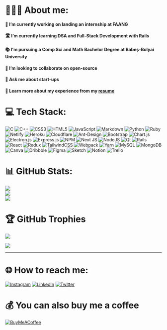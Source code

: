 
# 👩🏻‍💻 About me:
#### 🔭 I’m currently working on landing an internship at FAANG
#### 🛣 I’m currently learning DSA and Full-Stack Development with Rails
#### 📚 I'm pursuing a Comp Sci and Math Bachelor Degree at Babeș-Bolyai University 
#### 👯 I’m looking to collaborate on open-source
#### 💬 Ask me about start-ups
#### 📃 Learn more about my experience from my [resume]()

# 💻 Tech Stack:
![C](https://img.shields.io/badge/c-%2300599C.svg?style=flat&logo=c&logoColor=white) ![C++](https://img.shields.io/badge/c++-%2300599C.svg?style=flat&logo=c%2B%2B&logoColor=white) ![CSS3](https://img.shields.io/badge/css3-%231572B6.svg?style=flat&logo=css3&logoColor=white) ![HTML5](https://img.shields.io/badge/html5-%23E34F26.svg?style=flat&logo=html5&logoColor=white) ![JavaScript](https://img.shields.io/badge/javascript-%23323330.svg?style=flat&logo=javascript&logoColor=%23F7DF1E) ![Markdown](https://img.shields.io/badge/markdown-%23000000.svg?style=flat&logo=markdown&logoColor=white) ![Python](https://img.shields.io/badge/python-3670A0?style=flat&logo=python&logoColor=ffdd54) ![Ruby](https://img.shields.io/badge/ruby-%23CC342D.svg?style=flat&logo=ruby&logoColor=white) ![Netlify](https://img.shields.io/badge/netlify-%23000000.svg?style=flat&logo=netlify&logoColor=#00C7B7) ![Heroku](https://img.shields.io/badge/heroku-%23430098.svg?style=flat&logo=heroku&logoColor=white) ![Cloudflare](https://img.shields.io/badge/Cloudflare-F38020?style=flat&logo=Cloudflare&logoColor=white) ![Ant-Design](https://img.shields.io/badge/-AntDesign-%230170FE?style=flat&logo=ant-design&logoColor=white) ![Bootstrap](https://img.shields.io/badge/bootstrap-%23563D7C.svg?style=flat&logo=bootstrap&logoColor=white) ![Chart.js](https://img.shields.io/badge/chart.js-F5788D.svg?style=flat&logo=chart.js&logoColor=white) ![Electron.js](https://img.shields.io/badge/Electron-191970?style=flat&logo=Electron&logoColor=white) ![Express.js](https://img.shields.io/badge/express.js-%23404d59.svg?style=flat&logo=express&logoColor=%2361DAFB) ![NPM](https://img.shields.io/badge/NPM-%23000000.svg?style=flat&logo=npm&logoColor=white) ![Next JS](https://img.shields.io/badge/Next-black?style=flat&logo=next.js&logoColor=white) ![NodeJS](https://img.shields.io/badge/node.js-6DA55F?style=flat&logo=node.js&logoColor=white) ![Qt](https://img.shields.io/badge/Qt-%23217346.svg?style=flat&logo=Qt&logoColor=white) ![Rails](https://img.shields.io/badge/rails-%23CC0000.svg?style=flat&logo=ruby-on-rails&logoColor=white) ![React](https://img.shields.io/badge/react-%2320232a.svg?style=flat&logo=react&logoColor=%2361DAFB) ![Redux](https://img.shields.io/badge/redux-%23593d88.svg?style=flat&logo=redux&logoColor=white) ![TailwindCSS](https://img.shields.io/badge/tailwindcss-%2338B2AC.svg?style=flat&logo=tailwind-css&logoColor=white) ![Webpack](https://img.shields.io/badge/webpack-%238DD6F9.svg?style=flat&logo=webpack&logoColor=black) ![Yarn](https://img.shields.io/badge/yarn-%232C8EBB.svg?style=flat&logo=yarn&logoColor=white) ![MySQL](https://img.shields.io/badge/mysql-%2300f.svg?style=flat&logo=mysql&logoColor=white) ![MongoDB](https://img.shields.io/badge/MongoDB-%234ea94b.svg?style=flat&logo=mongodb&logoColor=white) ![Canva](https://img.shields.io/badge/Canva-%2300C4CC.svg?style=flat&logo=Canva&logoColor=white) ![Dribbble](https://img.shields.io/badge/Dribbble-EA4C89?style=flat&logo=dribbble&logoColor=white) 	![Figma](https://img.shields.io/badge/figma-%23F24E1E.svg?style=flat&logo=figma&logoColor=white) ![Sketch](https://img.shields.io/badge/Sketch-FFB387?style=flat&logo=sketch&logoColor=black) ![Notion](https://img.shields.io/badge/Notion-%23000000.svg?style=flat&logo=notion&logoColor=white) ![Trello](https://img.shields.io/badge/Trello-%23026AA7.svg?style=flat&logo=Trello&logoColor=white)

# 📊 GitHub Stats:
![](https://github-readme-stats.vercel.app/api?username=rusuraluca&theme=swift&hide_border=true&include_all_commits=true&count_private=true)<br/>
![](https://github-readme-streak-stats.herokuapp.com/?user=rusuraluca&theme=swift&hide_border=true)<br/>
![](https://github-readme-stats.vercel.app/api/top-langs/?username=rusuraluca&theme=swift&hide_border=true&include_all_commits=true&count_private=true&layout=compact)

# 🏆 GitHub Trophies
![](https://github-profile-trophy.vercel.app/?username=rusuraluca&theme=radical&no-frame=true&no-bg=false&margin-w=4)


[![](https://visitcount.itsvg.in/api?id=rusuraluca&icon=0&color=1)](https://visitcount.itsvg.in)

---

# 🌐 How to reach me:
[![Instagram](https://img.shields.io/badge/Instagram-%23E4405F.svg?logo=Instagram&logoColor=white)](https://instagram.com/itsralucarusu) [![LinkedIn](https://img.shields.io/badge/LinkedIn-%230077B5.svg?logo=linkedin&logoColor=white)](https://linkedin.com/in/ralucamariarusu) [![Twitter](https://img.shields.io/badge/Twitter-%231DA1F2.svg?logo=Twitter&logoColor=white)](https://twitter.com/itsralucarusu) 

# 💰 You can also buy me a coffee  
[![BuyMeACoffee](https://img.shields.io/badge/Buy%20Me%20a%20Coffee-ffdd00?style=for-the-badge&logo=buy-me-a-coffee&logoColor=black)](https://buymeacoffee.com/ralucarusu) 

  <!-- Proudly created with GPRM ( https://gprm.itsvg.in ) -->
  
